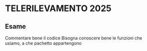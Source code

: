# TELERILEVAMENTO 2025
## Esame 
Commentare bene il codice
Bisogna conoscere bene le funzioni che usiamo, a che pachetto appartengono
